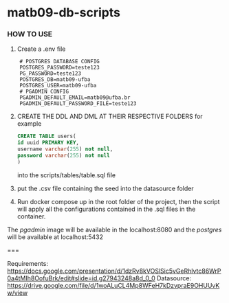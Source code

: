 # matb09-db-scripts
### HOW TO USE

1. Create a .env file

```env
    # POSTGRES DATABASE CONFIG
    POSTGRES_PASSWORD=teste123
    PG_PASSWORD=teste123
    POSTGRES_DB=matb09-ufba
    POSTGRES_USER=matb09-ufba
    # PGADMIN CONFIG
    PGADMIN_DEFAULT_EMAIL=matb09@ufba.br
    PGADMIN_DEFAULT_PASSWORD_FILE=teste123
```

2. CREATE THE DDL AND DML AT THEIR RESPECTIVE FOLDERS for example
    ```sql
    CREATE TABLE users(
    id uuid PRIMARY KEY,
    username varchar(255) not null,
    password varchar(255) not null
    )
    ```
    into the scripts/tables/table.sql file


3. put the .csv file containing the seed into the datasource folder

4. Run docker compose up in the root folder of the project, then the script will apply all the configurations contained in the .sql files in the container.

The *pgadmin* image will be available in the localhost:8080 and the *postgres* will be available at localhost:5432

===

Requirements:
    https://docs.google.com/presentation/d/1dzRv8kVOSlSic5vGeRhlvtc86WrP0a4tMIh8OofuBrk/edit#slide=id.g27943248a8d_0_0
Datasource:
    https://drive.google.com/file/d/1woALuCL4Mp8WFeH7kDzvpraE9OHUUvKw/view